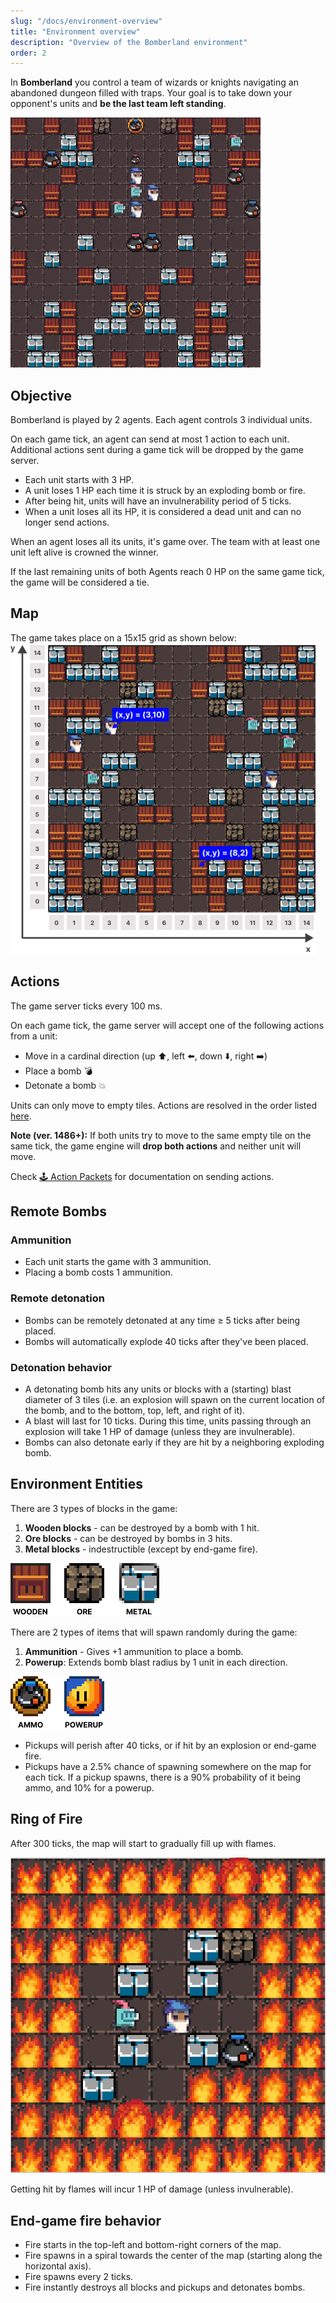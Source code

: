 ```yaml
---
slug: "/docs/environment-overview"
title: "Environment overview"
description: "Overview of the Bomberland environment"
order: 2
---
```


In **Bomberland** you control a team of wizards or knights navigating an abandoned dungeon filled with traps. Your goal is to take down your opponent's units and **be the last team left standing**.

![Bomberland environment](./bomberland.gif "Bomberland environment")

## Objective

Bomberland is played by 2 agents. Each agent controls 3 individual units.

On each game tick, an agent can send at most 1 action to each unit. Additional actions sent during a game tick will be dropped by the game server.

- Each unit starts with 3 HP.
- A unit loses 1 HP each time it is struck by an exploding bomb or fire.
- After being hit, units will have an invulnerability period of 5 ticks.
- When a unit loses all its HP, it is considered a dead unit and can no longer send actions.

When an agent loses all its units, it's game over. The team with at least one unit left alive is crowned the winner.

If the last remaining units of both Agents reach 0 HP on the same game tick, the game will be considered a tie.

## Map

The game takes place on a 15x15 grid as shown below:
![Grid system](./bomberland-grid.jpg "Grid system of Bomberland")

## Actions

The game server ticks every 100 ms.

On each game tick, the game server will accept one of the following actions from a unit:

- Move in a cardinal direction (up ⬆️, left ⬅️, down ⬇️, right ➡️)
- Place a bomb 💣
- Detonate a bomb 💥

Units can only move to empty tiles. Actions are resolved in the order listed [here](../docs/api-reference#-server-packets-events).

**Note (ver. 1486+):** If both units try to move to the same empty tile on the same tick, the game engine will **drop both actions** and neither unit will move. 

Check [🕹️ Action Packets](../docs/api-reference/#%EF%B8%8F-action-packets) for documentation on sending actions.

## Remote Bombs

### Ammunition

- Each unit starts the game with 3 ammunition.
- Placing a bomb costs 1 ammunition.

### Remote detonation

- Bombs can be remotely detonated at any time ≥ 5 ticks after being placed.
- Bombs will automatically explode 40 ticks after they've been placed.

### Detonation behavior

- A detonating bomb hits any units or blocks with a (starting) blast diameter of 3 tiles (i.e. an explosion will spawn on the current location of the bomb, and to the bottom, top, left, and right of it).
- A blast will last for 10 ticks. During this time, units passing through an explosion will take 1 HP of damage (unless they are invulnerable).
- Bombs can also detonate early if they are hit by a neighboring exploding bomb.

## Environment Entities

There are 3 types of blocks in the game:

1. **Wooden blocks** - can be destroyed by a bomb with 1 hit.
1. **Ore blocks** - can be destroyed by bombs in 3 hits.
1. **Metal blocks** - indestructible (except by end-game fire).

![Image depicting environment entities: wooden blocks, ore blocks and metal blocks](./block-types.png "Image depicting environment entities: wooden blocks, ore blocks and metal blocks")

There are 2 types of items that will spawn randomly during the game:

1. **Ammunition** - Gives +1 ammunition to place a bomb.
1. **Powerup**: Extends bomb blast radius by 1 unit in each direction.

![Image depicting environment pickups](./pickups.png "Image depicting environment pickups")

- Pickups will perish after 40 ticks, or if hit by an explosion or end-game fire.
- Pickups have a 2.5% chance of spawning somewhere on the map for each tick. If a pickup spawns, there is a 90% probability of it being ammo, and 10% for a powerup.

## Ring of Fire

After 300 ticks, the map will start to gradually fill up with flames.

![Image showing the end game ring of fire](./fire.png "Image showing the end game ring of fire")

Getting hit by flames will incur 1 HP of damage (unless invulnerable).

## End-game fire behavior

-   Fire starts in the top-left and bottom-right corners of the map.
-   Fire spawns in a spiral towards the center of the map (starting along the horizontal axis).
-   Fire spawns every 2 ticks.
-   Fire instantly destroys all blocks and pickups and detonates bombs.
